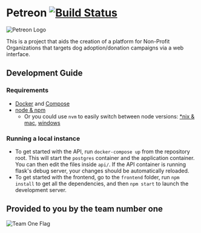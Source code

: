 # Petreon [![Build Status](https://travis-ci.org/rgoliveira/petreon.svg?branch=master)](https://travis-ci.org/rgoliveira/petreon) 
![Petreon Logo](/assets/petreon.png)

This is a project that aids the creation of a platform for Non-Profit
Organizations that targets dog adoption/donation campaigns via a web interface.

## Development Guide

### Requirements

- [Docker](https://www.docker.com/) and [Compose](https://docs.docker.com/compose/install/)
- [node & npm](https://nodejs.org/en/)
  - Or you could use `nvm` to easily switch between node versions: [\*nix & mac](https://github.com/creationix/nvm), [windows](https://github.com/coreybutler/nvm-windows)
  
### Running a local instance

- To get started with the API, run `docker-compose up` from the repository root. This will start the `postgres` container and the application container. You can then edit the files inside `api/`. If the API container is running flask's debug server, your changes should be automatically reloaded.
- To get started with the frontend, go to the `frontend` folder, run `npm install` to get all the dependencies, and then `npm start` to launch the development server.


## Provided to you by the team number one
![Team One Flag](/assets/team_flag.png)
